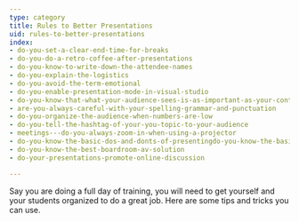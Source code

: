 ```yaml
---
type: category
title: Rules to Better Presentations
uid: rules-to-better-presentations
index:
- do-you-set-a-clear-end-time-for-breaks
- do-you-do-a-retro-coffee-after-presentations
- do-you-know-to-write-down-the-attendee-names
- do-you-explain-the-logistics
- do-you-avoid-the-term-emotional
- do-you-enable-presentation-mode-in-visual-studio
- do-you-know-that-what-your-audience-sees-is-as-important-as-your-content
- are-you-always-careful-with-your-spelling-grammar-and-punctuation
- do-you-organize-the-audience-when-numbers-are-low
- do-you-tell-the-hashtag-of-your-you-topic-to-your-audience
- meetings---do-you-always-zoom-in-when-using-a-projector
- do-you-know-the-basic-dos-and-donts-of-presentingdo-you-know-the-basic-dos-and-donts-of-presenting
- do-you-know-the-best-boardroom-av-solution
- do-your-presentations-promote-online-discussion

---
```


Say you are doing a full day of training, you will need to get yourself and your students organized to do a great job.
 Here are some tips and tricks you can use.


